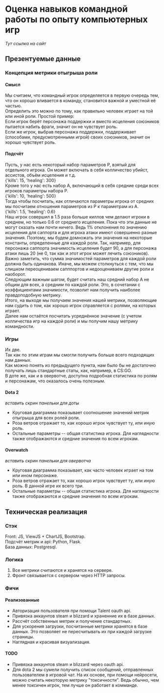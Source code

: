 # Оценка навыков командной работы по опыту компьютерных игр
*Тут ссылка на сайт*
## Презентуемые данные
### Концепция метрики отыгрыша роли
#### Смысл
Мы считаем, что командный игрок определяется в первую очередь тем, что он хорошо вливается в команду, становится важной и уместной её частью.  
Определить это можно по тому, как правильно человек играет на той или иной роли. Простой пример:  
Если игрок берёт персонажа поддержки и вместо исцеления союзников пытается набить фраги, значит он не чувствует роль.  
Если же игрок, выбрав персонажа поддержки, поддерживает (способами, предусмотренными игрой) своих союзников, значит он хорошо чувствует роль.  
#### Подсчёт
Пусть, у нас есть некоторый набор параметров P, взятый для отдельного игрока. Он может включать в себя колличество убийст, ассистов, объём исцеления и т.д.  
{'kills': 15, 'healing': 300}  
Кроме того у нас есть набор A, включающий в себя средние среди всех игроков параметры набора P.  
{'kills': 10, 'healing': 500}  
Тогда чтобы посчитать, как отличаются параметры игрока от средних мы посчитаем отношения параметров из P к параметрам из A.  
{'kills': 1.5, 'healing': 0.6}  
Наш игрок совершил в 1.5 раза больше киллов чем делают игроки в среднем, но только 0.6 от среднего исцеления. Пока что эти данные не могут сказать нам почти ничего. Ведь 1% отклонения по значению исцеления для саппорта и для игрока атаки имеют совершенно разные значения. Поэтому, мы будем домножать эти значения на некоторые константы, определенные для каждой роли. Так, например, для персонажа саппорта значимость исцеления будет 90, а для персонажа атаки лишь 20 (не 0, так как и этот игрок может лечить союзников).  
Важно заметить, что сумма значимостей параметров для каждой роли должна быть одинакова. Иначе, мы можем столкнуться с тем, что мы слишком переоцениваем сапппортов и недооцениваем другие роли и наоборот.  
Следующим важным шагом, будет считать наш средний набор A не общим для всех, а средним по каждой роли. Это, в сочетании с коэффициентами значимости, позволит нам получить наиболее правдоподобную метрику.  
Итого, на выходе мы получаем значения нашей метрики, позволяющие нам судить о том, как хорошо игрок справляется с ролями, на которых играет.  
Далее нам остаётся посчитать усреднённое значение (с учетом колличества игр на каждой роли) и мы получим нашу метрику командности.   
### Игры
Их две.   
Так как по этим играм мы смогли получить больше всего подходящих нам данных.  
Как можно понять из предыдущего пункта, нам было бы не достаточно получать лишь стандартные статы, как, например, в CS:GO.  
В доте же, как и в овервотче, доступна подробная статистика по ролям и персонажам, что оказалось очень полезным.
#### Dota 2
*вставить скрин панельки для доты*  
- Круговая диаграмма показывает соотношение значений метрик отыгрыша для всех ролей роли.  
- Роза ветров отражает то, как хорошо игрок чувствует ту, или иную роль.  
- Остальные параметры -- общая статистика игрока. Для наглядности также отображаются и средние значения по всем игрокам.  
#### Overwatch
*вставить скрин панельки для овервотча*
- Круговая диаграмма показывает, как часто человек играет на том или ином персонаже.  
- Роза ветров отражает то, как хорошо игрок чувствует ту, или иную роль. В данной игре их всего три.  
- Остальные параметры -- общая статистика игрока. Для наглядности также отображаются и средние значения по всем игрокам.
##  Техническая реализация
### Стэк
Front: JS, ViewJS + ChartJS, Bootstrap.   
Подсчёт метрик и api: Python, Flask.  
База данных: Postgresql.
### Логика
1) Все метрики считаются и хранятся на сервере.   
2) Фронт связывается с сервером через HTTP запросы.
### Фичи
#### Реализованные
- Авторизация пользователя при помощи Talent oauth api.  
- Привязка аккаунтов steam и blizzard и храненние их в базе данных.  
- Рассчёт собственных метрик и получение стандартных.  
- Для ускорения загрузки, посчитанные метрики хранятся в базе данных. Это позволяет не пересчитывать их при каждой загрузке страницы.
- Наглядная и красивая визуализация.  
#### TODO
- Привязка аккаунтов steam и blizzard через oauth api.
- Для dota 2 мы сумели получить список сообщений, отправленных пользователем в игровой чат. На их основе, при помощи нейросети, можно считать некоторую метрику "токсичности". Ведь обычно, чем менее токсичен игрок, тем лучше он работает в комманде.  
